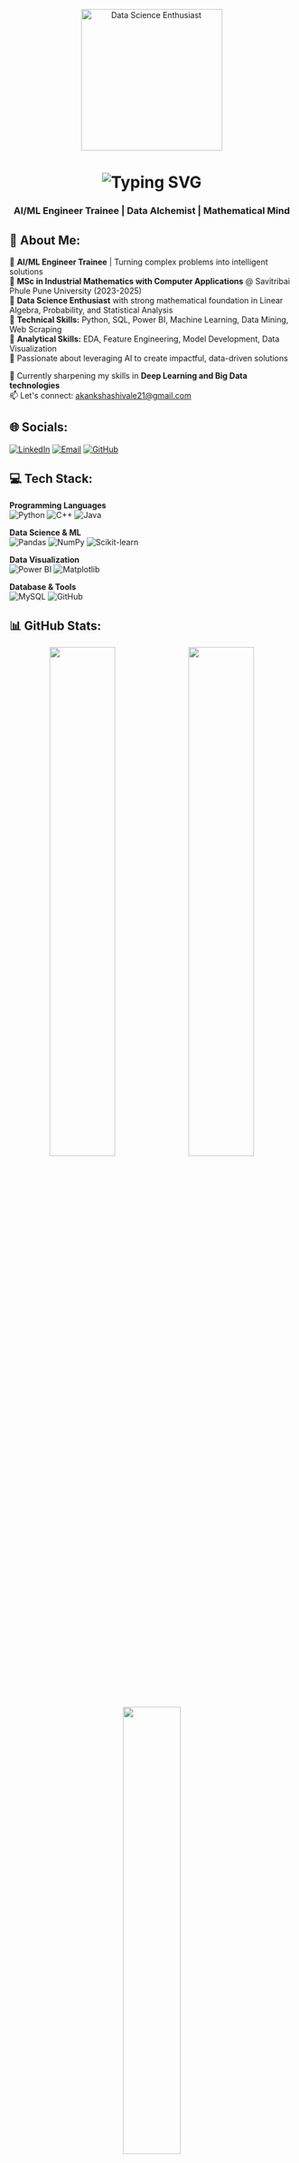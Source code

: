 <p align="center">
  <img src="https://user-images.githubusercontent.com/102985224/211582827-8fd748d6-9181-4c5f-a620-76168b861a4d.gif" height ="250" alt="Data Science Enthusiast" />
</p>

<h1 align="center">
  <img src="https://readme-typing-svg.demolab.com?font=Fira+Code&weight=600&size=30&pause=1000&color=22D3EE&center=true&vCenter=true&width=500&lines=Hello+World!+👋;I'm+Akanksha+Kisan+Shivale" alt="Typing SVG" />
</h1>

<h3 align="center">AI/ML Engineer Trainee | Data Alchemist | Mathematical Mind</h3>


## 💫 About Me:
🔹 **AI/ML Engineer Trainee** | Turning complex problems into intelligent solutions  
🔹 **MSc in Industrial Mathematics with Computer Applications** @ Savitribai Phule Pune University (2023-2025)  
🔹 **Data Science Enthusiast** with strong mathematical foundation in Linear Algebra, Probability, and Statistical Analysis  
🔹 **Technical Skills:** Python, SQL, Power BI, Machine Learning, Data Mining, Web Scraping  
🔹 **Analytical Skills:** EDA, Feature Engineering, Model Development, Data Visualization  
🔹 Passionate about leveraging AI to create impactful, data-driven solutions  

🌱 Currently sharpening my skills in **Deep Learning and Big Data technologies**  
📫 Let's connect: [akankshashivale21@gmail.com](mailto:akankshashivale21@gmail.com)  

## 🌐 Socials:
[![LinkedIn](https://img.shields.io/badge/LinkedIn-Connect-%230077B5?style=for-the-badge&logo=linkedin&logoColor=white)](https://linkedin.com/in/akankshashivale) 
[![Email](https://img.shields.io/badge/Email-Contact-%23D14836?style=for-the-badge&logo=gmail&logoColor=white)](mailto:akankshashivale21@gmail.com)
[![GitHub](https://img.shields.io/badge/GitHub-Follow-%23121011?style=for-the-badge&logo=github&logoColor=white)](https://github.com/AkankshaShivale)

## 💻 Tech Stack:
**Programming Languages**  
![Python](https://img.shields.io/badge/Python-Expert-%233770A0?style=for-the-badge&logo=python&logoColor=ffdd54) 
![C++](https://img.shields.io/badge/C++-Intermediate-%2300599C?style=for-the-badge&logo=c%2B%2B&logoColor=white) 
![Java](https://img.shields.io/badge/Java-Basic-%23ED8B00?style=for-the-badge&logo=openjdk&logoColor=white)

**Data Science & ML**  
![Pandas](https://img.shields.io/badge/Pandas-Expert-%23150458?style=for-the-badge&logo=pandas&logoColor=white) 
![NumPy](https://img.shields.io/badge/NumPy-Expert-%23013243?style=for-the-badge&logo=numpy&logoColor=white) 
![Scikit-learn](https://img.shields.io/badge/Scikit--Learn-Intermediate-%23F7931E?style=for-the-badge&logo=scikit-learn&logoColor=white)

**Data Visualization**  
![Power BI](https://img.shields.io/badge/Power_BI-Intermediate-%23F2C811?style=for-the-badge&logo=powerbi&logoColor=black) 
![Matplotlib](https://img.shields.io/badge/Matplotlib-Expert-%23ffffff?style=for-the-badge&logo=Matplotlib&logoColor=black)

**Database & Tools**  
![MySQL](https://img.shields.io/badge/MySQL-Intermediate-%234479A1?style=for-the-badge&logo=mysql&logoColor=white) 
![GitHub](https://img.shields.io/badge/GitHub-Expert-%23121011?style=for-the-badge&logo=github&logoColor=white)

## 📊 GitHub Stats:
<div align="center">
  <img src="https://github-readme-stats.vercel.app/api?username=AkankshaShivale&theme=merko&show_icons=true&hide_border=true&count_private=true" width="48%" />
  <img src="https://github-readme-streak-stats.herokuapp.com/?user=AkankshaShivale&theme=merko&hide_border=true" width="48%" />
</div>

<div align="center">
  <img src="https://github-readme-stats.vercel.app/api/top-langs/?username=AkankshaShivale&theme=merko&hide_border=true&layout=compact" width="45%" />
</div>

## 🏆 GitHub Trophies
![GitHub Trophies](https://github-profile-trophy.vercel.app/?username=AkankshaShivale&theme=onedark&no-frame=true&no-bg=true&margin-w=4)

## 🔝 Recent Contributions
![Contribution Stats](https://github-contributor-stats.vercel.app/api?username=AkankshaShivale&limit=5&theme=dark&combine_all_yearly_contributions=true)

